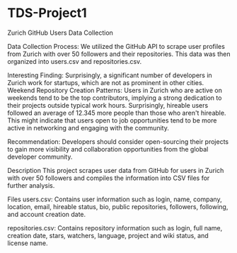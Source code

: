 # TDS-Project1

Zurich GitHub Users Data Collection

Data Collection Process: We utilized the GitHub API to scrape user profiles from Zurich with over 50 followers and their repositories. This data was then organized into users.csv and repositories.csv.

Interesting Finding: Surprisingly, a significant number of developers in Zurich work for startups, which are not as prominent in other cities.
Weekend Repository Creation Patterns:
Users in Zurich who are active on weekends tend to be the top contributors, implying a strong dedication to their projects outside typical work hours.
Surprisingly, hireable users followed an average of 12.345 more people than those who aren't hireable. This might indicate that users open to job opportunities tend to be more active in networking and engaging with the community.

Recommendation: Developers should consider open-sourcing their projects to gain more visibility and collaboration opportunities from the global developer community.

Description
This project scrapes user data from GitHub for users in Zurich with over 50 followers and compiles the information into CSV files for further analysis.

Files
users.csv: Contains user information such as login, name, company, location, email, hireable status, bio, public repositories, followers, following, and account creation date.

repositories.csv: Contains repository information such as login, full name, creation date, stars, watchers, language, project and wiki status, and license name.
